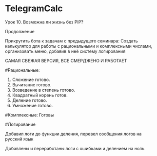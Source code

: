 # TelegramCalc
Урок 10. Возможна ли жизнь без PIP? 

Продолжение

Прикрутить бота к задачам с предыдущего семинара:
Создать калькулятор для работы с рациональными и комплексными числами, организовать меню, добавив в неё систему логирования

САМАЯ СВЕЖАЯ ВЕРСИЯ, ВСЕ СМЕРДЖЕНО И РАБОТАЕТ

#Рациональные:
1. Сложение готово. 
2. Вычитание готово. 
3. Возведение в степень готово.
4. Квадратный корень готов.
5. Деление готово.
6. Умножение готово.

#Комплексные:
Готовы


#Логирование

Добавил логи до функции деления, перевел сообщения логов на русский язык

Добавлены и переработаны логи с ошибками и делением на ноль


